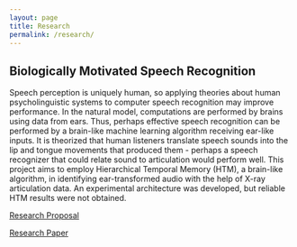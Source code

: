 ```yaml
---
layout: page
title: Research
permalink: /research/
---
```


## Biologically Motivated Speech Recognition

Speech perception is uniquely human, so applying theories about human
psycholinguistic systems to computer speech recognition may improve
performance. In the natural model, computations are performed by
brains using data from ears. Thus, perhaps effective speech
recognition can be performed by a brain-like machine learning
algorithm receiving ear-like inputs. It is theorized that human
listeners translate speech sounds into the lip and tongue movements
that produced them - perhaps a speech recognizer that could relate
sound to articulation would perform well. This project aims to employ
Hierarchical Temporal Memory (HTM), a brain-like algorithm, in
identifying ear-transformed audio with the help of X-ray articulation
data. An experimental architecture was developed, but reliable HTM
results were not obtained.

[Research Proposal](proposal.pdf)

[Research Paper](research_paper.pdf)


